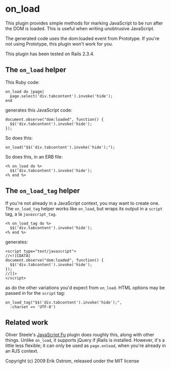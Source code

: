 on_load
=======

This plugin provides simple methods for marking JavaScript to be run
after the DOM is loaded. This is useful when writing unobtrusive
JavaScript.

The generated code uses the dom:loaded event from Prototype. If you're
not using Prototype, this plugin won't work for you.

This plugin has been tested on Rails 2.3.4.

The `on_load` helper
--------------------

This Ruby code:

    on_load do |page|
      page.select('div.tabcontent').invoke('hide');
    end

generates this JavaScript code:

    document.observe("dom:loaded", function() {
      $$('div.tabcontent').invoke('hide');
    });

So does this:

    on_load("$$('div.tabcontent').invoke('hide');");

So does this, in an ERB file:

    <% on_load do %>
      $$('div.tabcontent').invoke('hide');
    <% end %>

The `on_load_tag` helper
------------------------

If you're not already in a JavaScript context, you may want to create
one. The `on_load_tag` helper works like `on_load`, but wraps its output in a `script` tag, a la `javascript_tag`.

    <% on_load_tag do %>
      $$('div.tabcontent').invoke('hide');
    <% end %>

generates:

    <script type="text/javascript">
    //<![CDATA[
    document.observe("dom:loaded", function() {
      $$('div.tabcontent').invoke('hide');
    });
    //]]>
    </script>

as do the other variations you'd expect from `on_load`. HTML options
may be passed in for the `script` tag:

    on_load_tag("$$('div.tabcontent').invoke('hide');",
      :charset => 'UTF-8')

Related work
------------

Oliver Steele's [JavaScript Fu][jsfu] plugin does roughly this, along
with other things. Unlike `on_load`, it supports jQuery if jRails is
installed. However, it's a little less flexible; it can only be used
as `page.onload`, when you're already in an RJS context.

[jsfu]: http://github.com/osteele/javascript_fu/tree/master

Copyright (c) 2009 Erik Ostrom, released under the MIT license
